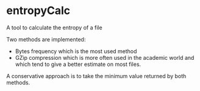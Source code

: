 # entropyCalc
A tool to calculate the entropy of a file

Two methods are implemented:
  - Bytes frequency which is the most used method
  - GZip compression which is more often used in the academic world and which tend to give a better estimate on most files.

A conservative approach is to take the minimum value returned by both methods.

